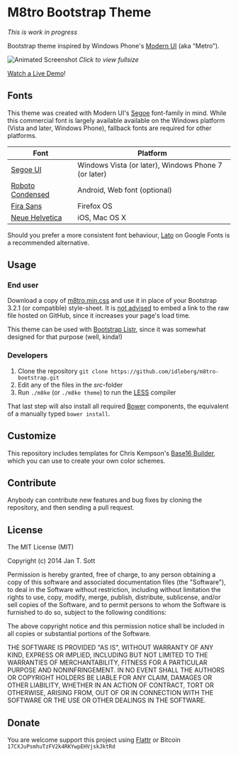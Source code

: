 # M8tro Bootstrap Theme

*This is work in progress*

Bootstrap theme inspired by Windows Phone's [Modern UI](http://msdn.microsoft.com/en-us/library/windows/apps/dn465800.aspx) (aka “Metro”).

![Animated Screenshot](https://raw.githubusercontent.com/idleberg/m8tro-bootstrap/master/screenshot.gif)
*Click to view fullsize*

[Watch a Live Demo](http://idleberg.github.io/m8tro-bootstrap/)!


## Fonts

This theme was created with Modern UI's [Segoe](http://www.microsoft.com/typography/fonts/family.aspx?FID=331) font-family in mind. While this commercial font is largely available available on the Windows platform (Vista and later, Windows Phone), fallback fonts are required for other platforms. 

Font | Platform
-----|---------
[Segoe UI](http://www.microsoft.com/typography/fonts/family.aspx?FID=331)         | Windows Vista (or later), Windows Phone 7 (or later)
[Roboto Condensed](http://www.google.com/fonts/specimen/Roboto+Condensed) | Android, Web font (optional)
[Fira Sans](https://www.mozilla.org/en-US/styleguide/products/firefox-os/typeface/)        | Firefox OS
[Neue Helvetica](http://www.linotype.com/1266/neuehelvetica-family.html)   | iOS, Mac OS X

Should you prefer a more consistent font behaviour, [Lato](https://www.google.com/fonts#UsePlace:use/Collection:Lato) on Google Fonts is a recommended alternative.

## Usage

### End user

Download a copy of [m8tro.min.css](https://raw.githubusercontent.com/idleberg/m8tro-bootstrap/master/dist/m8tro.min.css) and use it in place of your Bootstrap 3.2.1 (or compatible) style-sheet. It is [not advised](http://stackoverflow.com/a/5503156/1329116) to embed a link to the raw file hosted on GitHub, since it increases your page's load time.

This theme can be used with [Bootstrap Listr](https://github.com/idleberg/Bootstrap-Listr), since it was somewhat designed for that purpose (well, kinda!)

### Developers

1. Clone the repository `git clone https://github.com/idleberg/m8tro-bootstrap.git`
2. Edit any of the files in the *src*-folder
3. Run `./m8ke` (or `./m8ke theme`) to run the [LESS](http://lesscss.org/) compiler

That last step will also install all required [Bower](http://bower.io/) components, the equivalent of a manually typed `bower install`.

## Customize

This repository includes templates for Chris Kempson's [Base16 Builder](https://github.com/chriskempson/base16-builder), which you can use to create your own color schemes.

## Contribute

Anybody can contribute new features and bug fixes by cloning the repository, and then sending a pull request.

## License

The MIT License (MIT)

Copyright (c) 2014 Jan T. Sott

Permission is hereby granted, free of charge, to any person obtaining a copy of this software and associated documentation files (the "Software"), to deal in the Software without restriction, including without limitation the rights to use, copy, modify, merge, publish, distribute, sublicense, and/or sell copies of the Software, and to permit persons to whom the Software is furnished to do so, subject to the following conditions:

The above copyright notice and this permission notice shall be included in all copies or substantial portions of the Software.

THE SOFTWARE IS PROVIDED "AS IS", WITHOUT WARRANTY OF ANY KIND, EXPRESS OR IMPLIED, INCLUDING BUT NOT LIMITED TO THE WARRANTIES OF MERCHANTABILITY, FITNESS FOR A PARTICULAR PURPOSE AND NONINFRINGEMENT. IN NO EVENT SHALL THE AUTHORS OR COPYRIGHT HOLDERS BE LIABLE FOR ANY CLAIM, DAMAGES OR OTHER LIABILITY, WHETHER IN AN ACTION OF CONTRACT, TORT OR OTHERWISE, ARISING FROM, OUT OF OR IN CONNECTION WITH THE SOFTWARE OR THE USE OR OTHER DEALINGS IN THE SOFTWARE.

## Donate

You are welcome support this project using [Flattr](https://flattr.com/submit/auto?user_id=idleberg&url=https://github.com/idleberg/m8tro-bootstrap) or Bitcoin `17CXJuPsmhuTzFV2k4RKYwpEHVjskJktRd`